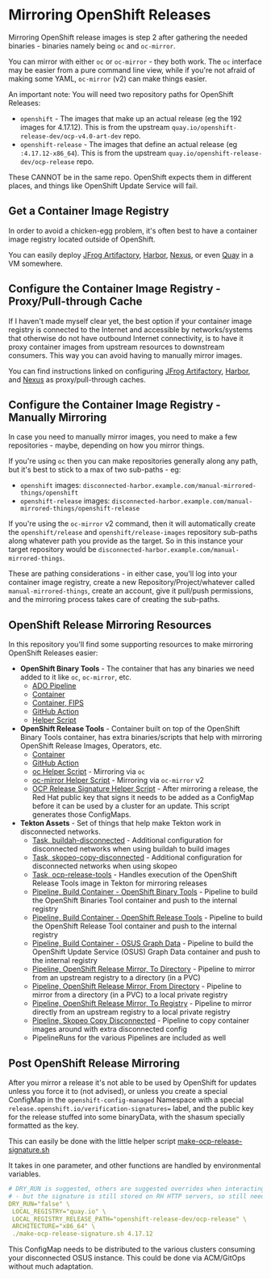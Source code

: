 # Mirroring OpenShift Releases

Mirroring OpenShift release images is step 2 after gathering the needed binaries - binaries namely being `oc` and `oc-mirror`.

You can mirror with either `oc` or `oc-mirror` - they both work.  The `oc` interface may be easier from a pure command line view, while if you're not afraid of making some YAML, `oc-mirror` (v2) can make things easier.

An important note: You will need two repository paths for OpenShift Releases:

- `openshift` - The images that make up an actual release (eg the 192 images for 4.17.12).  This is from the upstream `quay.io/openshift-release-dev/ocp-v4.0-art-dev` repo.
- `openshift-release` - The images that define an actual release (eg `:4.17.12-x86_64`).  This is from the upstream `quay.io/openshift-release-dev/ocp-release` repo.

These CANNOT be in the same repo.  OpenShift expects them in different places, and things like OpenShift Update Service will fail.

## Get a Container Image Registry

In order to avoid a chicken-egg problem, it's often best to have a container image registry located outside of OpenShift.

You can easily deploy [JFrog Artifactory](../docs/deploy-jfrog-podman.md), [Harbor](../docs/deploy-harbor-podman-compose.md), [Nexus](https://vcojot.blogspot.com/2024/12/sonatype-nexus-and-openshift-are.html), or even [Quay](https://docs.redhat.com/en/documentation/red_hat_quay/3.14/html/proof_of_concept_-_deploying_red_hat_quay/index) in a VM somewhere.

## Configure the Container Image Registry - Proxy/Pull-through Cache

If I haven't made myself clear yet, the best option if your container image registry is connected to the Internet and accessible by networks/systems that otherwise do not have outbound Internet connectivity, is to have it proxy container images from upstream resources to downstream consumers.  This way you can avoid having to manually mirror images.

You can find instructions linked on configuring [JFrog Artifactory](../docs/pullthrough-proxy-cache-jfrog.md), [Harbor](../docs/pullthrough-proxy-cache-harbor.md), and [Nexus](https://vcojot.blogspot.com/2024/12/sonatype-nexus-and-openshift-are.html) as proxy/pull-through caches.

## Configure the Container Image Registry - Manually Mirroring

In case you need to manually mirror images, you need to make a few repositories - maybe, depending on how you mirror things.

If you're using `oc` then you can make repositories generally along any path, but it's best to stick to a max of two sub-paths - eg:

- `openshift` images: `disconnected-harbor.example.com/manual-mirrored-things/openshift`
- `openshift-release` images: `disconnected-harbor.example.com/manual-mirrored-things/openshift-release`

If you're using the `oc-mirror` v2 command, then it will automatically create the `openshift/release` and `openshift/release-images` repository sub-paths along whatever path you provide as the target.  So in this instance your target repository would be `disconnected-harbor.example.com/manual-mirrored-things`.

These are pathing considerations - in either case, you'll log into your container image registry, create a new Repository/Project/whatever called `manual-mirrored-things`, create an account, give it pull/push permissions, and the mirroring process takes care of creating the sub-paths.

## OpenShift Release Mirroring Resources

In this repository you'll find some supporting resources to make mirroring OpenShift Releases easier:

- **OpenShift Binary Tools** - The container that has any binaries we need added to it like `oc`, `oc-mirror`, etc.
  - [ADO Pipeline](../binaries/azure-pipelines.yml)
  - [Container](../binaries/Containerfile)
  - [Container, FIPS](../binaries/Containerfile.fips)
  - [GitHub Action](../.github/workflows/binaries-build-container.yml)
  - [Helper Script](../binaries/download-ocp-binaries.sh)
- **OpenShift Release Tools** - Container built on top of the OpenShift Binary Tools container, has extra binaries/scripts that help with mirroring OpenShift Release Images, Operators, etc.
  - [Container](../openshift-release/Containerfile)
  - [GitHub Action](../.github/workflows/openshift-release-tools-build-container.yml)
  - [oc Helper Script](../openshift-release/mirror-release.sh) - Mirroring via `oc`
  - [oc-mirror Helper Script](../openshift-release/oc-mirror.sh) - Mirroring via `oc-mirror` v2
  - [OCP Release Signature Helper Script](../openshift-release/make-ocp-release-signature.sh) - After mirroring a release, the Red Hat public key that signs it needs to be added as a ConfigMap before it can be used by a cluster for an update.  This script generates those ConfigMaps.
- **Tekton Assets** - Set of things that help make Tekton work in disconnected networks.
  - [Task, buildah-disconnected](../tekton/tasks/buildah-disconnected.yml) - Additional configuration for disconnected networks when using buildah to build images
  - [Task, skopeo-copy-disconnected](../tekton/tasks/skopeo-copy-disconnected.yml) - Additional configuration for disconnected networks when using skopeo
  - [Task, ocp-release-tools](../tekton/tasks/ocp-release-tools.yml) - Handles execution of the OpenShift Release Tools image in Tekton for mirroring releases
  - [Pipeline, Build Container - OpenShift Binary Tools](../tekton/pipelines/build-container-ocp-binary-tools.yml) - Pipeline to build the OpenShift Binaries Tool container and push to the internal registry
  - [Pipeline, Build Container - OpenShift Release Tools](../tekton/pipelines/build-container-ocp-release-tools.yml) - Pipeline to build the OpenShift Release Tool container and push to the internal registry
  - [Pipeline, Build Container - OSUS Graph Data](../tekton/pipelines/build-container-osus-graph-data.yml) - Pipeline to build the OpenShift Update Service (OSUS) Graph Data container and push to the internal registry
  - [Pipeline, OpenShift Release Mirror, To Directory](../tekton/pipelines/ocp-release-mirror-to-dir.yml) - Pipeline to mirror from an upstream registry to a directory (in a PVC)
  - [Pipeline, OpenShift Release Mirror, From Directory](../tekton/pipelines/ocp-release-mirror-from-dir.yml) - Pipeline to mirror from a directory (in a PVC) to a local private registry
  - [Pipeline, OpenShift Release Mirror, To Registry](../tekton/pipelines/ocp-release-mirror-to-registry.yml) - Pipeline to mirror directly from an upstream registry to a local private registry
  - [Pipeline, Skopeo Copy Disconnected](../tekton/pipelines/skopeo-copy-disconnected-single.yml) - Pipeline to copy container images around with extra disconnected config
  - PipelineRuns for the various Pipelines are included as well

## Post OpenShift Release Mirroring

After you mirror a release it's not able to be used by OpenShift for updates unless you force it to (not advised), or unless you create a special ConfigMap in the `openshift-config-managed` Namespace with a special `release.openshift.io/verification-signatures=` label, and the public key for the release stuffed into some binaryData, with the shasum specially formatted as the key.

This can easily be done with the little helper script [make-ocp-release-signature.sh](./make-ocp-release-signature.sh)

It takes in one parameter, and other functions are handled by environmental variables.

```yaml
# DRY_RUN is suggested, others are suggested overrides when interacting with a private registry
# - but the signature is still stored on RH HTTP servers, so still need to be connected so why not go through Quay.io
DRY_RUN="false" \
 LOCAL_REGISTRY="quay.io" \
 LOCAL_REGISTRY_RELEASE_PATH="openshift-release-dev/ocp-release" \
 ARCHITECTURE="x86_64" \
 ./make-ocp-release-signature.sh 4.17.12
```

This ConfigMap needs to be distributed to the various clusters consuming your disconnected OSUS instance.  This could be done via ACM/GitOps without much adaptation.